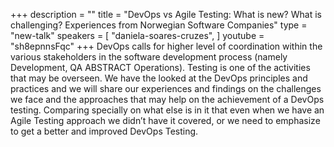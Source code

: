 +++
description = ""
title = "DevOps vs Agile Testing: What is new? What is challenging? Experiences from Norwegian Software Companies"
type = "new-talk"
speakers = [
        "daniela-soares-cruzes",
]
youtube = "sh8epnnsFqc"
+++
DevOps calls for higher level of coordination within the various stakeholders in the software development process (namely Development, QA ABSTRACT Operations). Testing is one of the activities that may be overseen. We have the looked at the DevOps principles and practices and we will share our experiences and findings on the challenges we face and the approaches that may help on the achievement of a DevOps testing. Comparing specially on what else is in it that even when we have an Agile Testing approach we didn’t have it covered, or we need to emphasize to get a better and improved DevOps Testing.